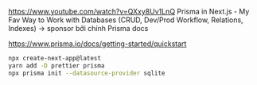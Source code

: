 https://www.youtube.com/watch?v=QXxy8Uv1LnQ
Prisma in Next.js - My Fav Way to Work with Databases (CRUD, Dev/Prod Workflow, Relations, Indexes)
-> sponsor bởi chính Prisma docs

https://www.prisma.io/docs/getting-started/quickstart

```bash
npx create-next-app@latest
yarn add -D prettier prisma
npx prisma init --datasource-provider sqlite

```
